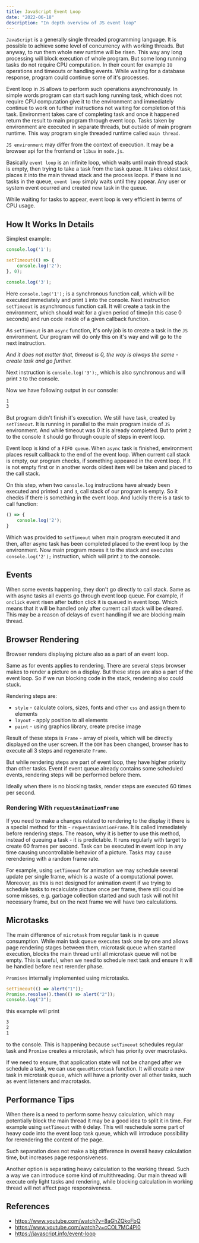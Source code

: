 ```yaml
---
title: JavaScript Event Loop
date: "2022-06-18"
description: "In depth overview of JS event loop"
---
```


`JavaScript` is a generally single threaded programming language. It is possible to achieve some level 
of concurrency with working threads. But anyway, to run them whole new runtime will be risen.
This way any long processing will block execution of whole program. But some long running tasks do not
require CPU computation. In their count for example `IO` operations and timeouts or handling events. 
While waiting for a database response, program could continue some of it's processes.

Event loop in `JS` allows to perform such operations asynchronously. In simple words program can start
such long running task, which does not require CPU computation give it to the environment and immediately
continue to work on further instructions not waiting for completion of this task. Environment takes care of
completing task and once it happened return the result to main program through event loop. Tasks taken by 
environment are executed in separate threads, but outside of main program runtime. This way program single threaded runtime called `main thread`.

`JS environment` may differ from the context of execution. It may be a browser api for the frontend or 
`libuv` in `node.js`.

Basically `event loop` is an infinite loop, which waits until main thread stack is empty, then trying to take 
a task from the task queue. 
It takes oldest task, places it into the main thread stack and the process loops. If there is no tasks in the queue, 
`event loop` simply waits until they appear. Any user or system event ocurred and created new task in the queue.

While waiting for tasks to appear, event loop is very efficient in terms of CPU usage.

## How It Works In Details

Simplest example:

```js
console.log('1');

setTimeout(() => {
    console.log('2');
}, 0);

console.log('3');
```

Here `console.log('1');` is a synchronous function call, which will be executed immediately and print `1`
into the console. Next instruction `setTimeout` is asynchronous function call. It will create a task
in the environment, which should wait for a given period of time(in this case 0 seconds) and run code inside
of a given callback function.

As `setTimeout` is an `async` function, it's only job is to create a task in the `JS` environment. Our program
will do only this on it's way and will go to the next instruction.

*And it does not matter that, timeout is 0, the way is always the same - create task and go further.*

Next instruction is `console.log('3');`, which is also synchronous and will print `3` to the console.

Now we have following output in our console:

```txt
1
3
```

But program didn't finish it's execution. We still have task, created by `setTimeout`. It is running in
parallel to the main program inside of `JS` environment. And while timeout was 0 it is already completed.
But to print `2` to the console it should go through couple of steps in event loop.

Event loop is kind of a `FIFO queue`. When `async` task is finished, environment places result callback to 
the end of the event loop. When current call stack is empty, our program checks, if something appeared in 
the event loop. If it is not empty first or in another words oldest item will be taken and placed to the 
call stack.

On this step, when two `console.log` instructions have already been executed and printed `1` and `3`,
call stack of our program is empty. So it checks if there is something in the event loop. And luckily
there is a task to call function:

```js
() => {
    console.log('2');
}
```

Which was provided to `setTimeout` when main program executed it and then, after async task has been 
completed placed to the event loop by the environment. Now main program moves it to the stack and executes
`console.log('2');` instruction, which will print `2` to the console.

## Events

When some events happening, they don't go directly to call stack. Same as with async tasks all events go
through event loop queue. For example, if `onclick` event risen after button click it is queued in event
loop. Which means that it will be handled only after current call stack will be cleared. This may be a
reason of delays of event handling if we are blocking main thread.

## Browser Rendering

Browser renders displaying picture also as a part of an event loop. 

Same as for events applies to rendering. There are several steps browser makes to render a picture on a
display. But these steps are also a part of the event loop. So if we run blocking code in the stack, rendering
also could stuck.

Rendering steps are:
- `style` - calculate colors, sizes, fonts and other `css` and assign them to elements
- `layout` - apply position to all elements
- `paint` - using graphics library, create precise image

Result of these steps is `Frame` - array of pixels, which will be directly displayed on the user screen. 
If the `DOM` has been changed, browser has to execute all 3 steps and regenerate `Frame`.

But while rendering steps are part of event loop, they have higher priority than other tasks. Event if event
queue already contains some scheduled events, rendering steps will be performed before them.

Ideally when there is no blocking tasks, render steps are executed 60 times per second.

### Rendering With `requestAnimationFrame`

If you need to make a changes related to rendering to the display it there is a special method for this - 
`requestAnimationFrame`. It is called immediately before rendering steps. The reason, why it is better to
use this method, instead of queuing a task - it is predictable. It runs regularly with target to create
60 frames per second. Task can be executed in event loop in any time causing uncontrollable behavior of a
picture. Tasks may cause rerendering with a random frame rate.

For example, using `setTimeout` for animation we may schedule several update per single frame, which is a
waste of a computational power. Moreover, as this is not designed for animation event if we trying to
schedule tasks to recalculate picture once per frame, there still could be some misses, e.g. garbage 
collection started and such task will not hit necessary frame, but on the next frame we will have two 
calculations.

## Microtasks

The main difference of `microtask` from regular task is in queue consumption. While main task queue executes
task one by one and allows page rendering stages between them, microtask queue when started execution, blocks
the main thread until all microtask queue will not be empty. This is useful, when we need to schedule next
task and ensure it will be handled before next rerender phase.

`Promises` internally implemented using microtasks.

```js
setTimeout(() => alert("1"));
Promise.resolve().then(() => alert("2"));
console.log("3");
```

this example will print

```txt
3
2
1
```

to the console. This is happening because `setTimeout` schedules regular task and `Promise` creates a microtask,
which has priority over macrotasks.

If we need to ensure, that application state will not be changed after we schedule a task, we can use `queueMicrotask`
function. It will create a new task in microtask queue, which will have a priority over all other tasks, such as
event listeners and macrotasks.

## Performance Tips

When there is a need to perform some heavy calculation, which may potentially block the main thread it may
be a good idea to split it in time. For example using `setTimeout` with `0` delay. This will reschedule some
part of heavy code into the event loop task queue, which will introduce possibility for rerendering the
content of the page.

Such separation does not make a big difference in overall heavy calculation time, but increases page responsiveness.

Another option is separating heavy calculation to the working thread. Such a way we can introduce some kind
of multithreading. Our main thread will execute only light tasks and rendering, while blocking calculation
in working thread will not affect page responsiveness.



## References

- https://www.youtube.com/watch?v=8aGhZQkoFbQ
- https://www.youtube.com/watch?v=cCOL7MC4Pl0
- https://javascript.info/event-loop